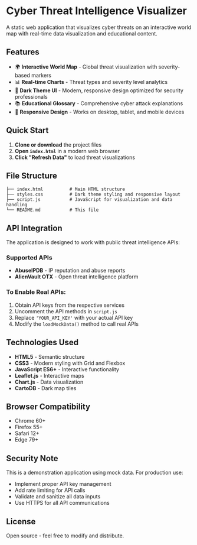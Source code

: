 # Cyber Threat Intelligence Visualizer

A static web application that visualizes cyber threats on an interactive world map with real-time data visualization and educational content.

## Features

- 🌍 **Interactive World Map** - Global threat visualization with severity-based markers
- 📊 **Real-time Charts** - Threat types and severity level analytics
- 🎨 **Dark Theme UI** - Modern, responsive design optimized for security professionals
- 📚 **Educational Glossary** - Comprehensive cyber attack explanations
- 📱 **Responsive Design** - Works on desktop, tablet, and mobile devices

## Quick Start

1. **Clone or download** the project files
2. **Open `index.html`** in a modern web browser
3. **Click "Refresh Data"** to load threat visualizations

## File Structure

```
├── index.html          # Main HTML structure
├── styles.css          # Dark theme styling and responsive layout
├── script.js           # JavaScript for visualization and data handling
└── README.md           # This file
```

## API Integration

The application is designed to work with public threat intelligence APIs:

### Supported APIs
- **AbuseIPDB** - IP reputation and abuse reports
- **AlienVault OTX** - Open threat intelligence platform

### To Enable Real APIs:
1. Obtain API keys from the respective services
2. Uncomment the API methods in `script.js`
3. Replace `'YOUR_API_KEY'` with your actual API key
4. Modify the `loadMockData()` method to call real APIs

## Technologies Used

- **HTML5** - Semantic structure
- **CSS3** - Modern styling with Grid and Flexbox
- **JavaScript ES6+** - Interactive functionality
- **Leaflet.js** - Interactive maps
- **Chart.js** - Data visualization
- **CartoDB** - Dark map tiles

## Browser Compatibility

- Chrome 60+
- Firefox 55+
- Safari 12+
- Edge 79+

## Security Note

This is a demonstration application using mock data. For production use:
- Implement proper API key management
- Add rate limiting for API calls
- Validate and sanitize all data inputs
- Use HTTPS for all API communications

## License

Open source - feel free to modify and distribute.